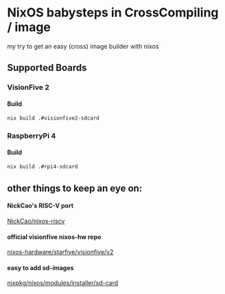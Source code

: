 # NixOS babysteps in CrossCompiling / image 

my try to get an easy (cross) image builder with nixos

## Supported Boards

### VisionFive 2

#### Build
```bash
nix build .#visionfive2-sdcard
```


### RaspberryPi 4

#### Build
```bash
nix build .#rpi4-sdcard
```


## other things to keep an eye on:

#### NickCao's RISC-V port
[NickCao/nixos-riscv](https://github.com/NickCao/nixos-riscv/)

#### official visionfive nixos-hw repo

[nixos-hardware/starfive/visionfive/v2](https://github.com/NixOS/nixos-hardware/tree/master/starfive/visionfive/v2)

#### easy to add sd-images
[nixpkg/nixos/modules/installer/sd-card](https://github.com/NixOS/nixpkgs/tree/master/nixos/modules/installer/sd-card)